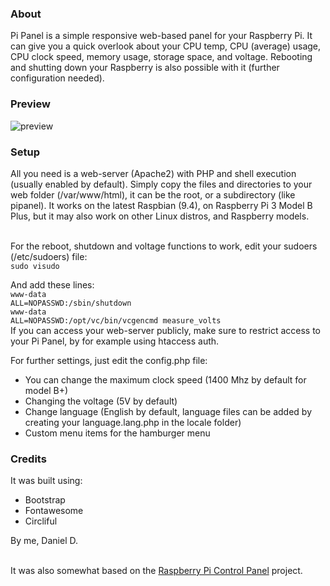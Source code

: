 <h3>About</h3>
Pi Panel is a simple responsive web-based panel for your Raspberry Pi. It can give you a quick overlook about your CPU temp, CPU (average) usage, CPU clock speed, memory usage, storage space, and voltage. Rebooting and shutting down your Raspberry is also possible with it (further configuration needed).

<h3>Preview</h3>
<img src="https://i.imgur.com/IMHKcu7.png" alt="preview">

<h3>Setup</h3>
All you need is a web-server (Apache2) with PHP and shell execution (usually enabled by default). Simply copy the files and directories to your web folder (/var/www/html), it can be the root, or a subdirectory (like pipanel). It works on the latest Raspbian (9.4), on Raspberry Pi 3 Model B Plus, but it may also work on other Linux distros, and Raspberry models.<br /><br />

For the reboot, shutdown and voltage functions to work, edit your sudoers (/etc/sudoers) file:<br />
<code>sudo visudo</code>

And add these lines:<br />
<code>www-data ALL=NOPASSWD:/sbin/shutdown</code><br />
<code>www-data ALL=NOPASSWD:/opt/vc/bin/vcgencmd measure_volts</code>
<br />If you can access your web-server publicly, make sure to restrict access to your Pi Panel, by for example using htaccess auth.

For further settings, just edit the config.php file:
<ul><li>You can change the maximum clock speed (1400 Mhz by default for model B+)</li>
<li>Changing the voltage (5V by default)</li>
<li>Change language (English by default, language files can be added by creating your language.lang.php in the locale folder)</li>
<li>Custom menu items for the hamburger menu</li></ul>

<h3>Credits</h3>
It was built using:
<ul><li>Bootstrap</li>
<li>Fontawesome</li>
<li>Circliful</li></ul>
By me, Daniel D.

<br />It was also somewhat based on the <a href="https://bitbucket.org/baldisos/raspberry-pi-control-panel">Raspberry Pi Control Panel</a> project.
